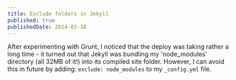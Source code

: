 ```yaml
---
title: Exclude folders in Jekyll
published: true
publishedDate: 2014-01-18
---
```

After experimenting with Grunt, I noticed that the deploy was taking rather a long time - it turned out that Jekyll was bundling my 'node_modules' directory (all 32MB of it!) into its compiled site folder. However, I can avoid this in future by adding: `exclude: node_modules` to my `_config.yml` file.
